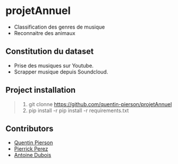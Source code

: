 # projetAnnuel

- Classification des genres de musique
- Reconnaitre des animaux

## Constitution du dataset 
- Prise des musiques sur Youtube. 
- Scrapper musique depuis Soundcloud.

## Project installation 
>1. git clonne https://github.com/quentin-pierson/projetAnnuel
>2. pip install -r pip install -r requirements.txt

## Contributors

- [Quentin Pierson](https://github.com/quentin-pierson)
- [Pierrick Perez](https://github.com/pperezdev)
- [Antoine Dubois](https://github.com/antdbs)

